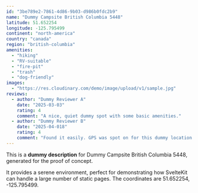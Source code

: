 ```yaml
---
id: "3be789e2-7861-4d86-9b03-d986b0fdc2b9"
name: "Dummy Campsite British Columbia 5448"
latitude: 51.652254
longitude: -125.795499
continent: "north-america"
country: "canada"
region: "british-columbia"
amenities:
  - "hiking"
  - "RV-suitable"
  - "fire-pit"
  - "trash"
  - "dog-friendly"
images:
  - "https://res.cloudinary.com/demo/image/upload/v1/sample.jpg"
reviews:
  - author: "Dummy Reviewer A"
    date: "2025-03-03"
    rating: 4
    comment: "A nice, quiet dummy spot with some basic amenities."
  - author: "Dummy Reviewer B"
    date: "2025-04-018"
    rating: 4
    comment: "Found it easily. GPS was spot on for this dummy location."
---
```


This is a **dummy description** for Dummy Campsite British Columbia 5448, generated for the proof of concept.

It provides a serene environment, perfect for demonstrating how SvelteKit can handle a large number of static pages. The coordinates are 51.652254, -125.795499.
